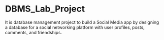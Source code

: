 # DBMS_Lab_Project
It is database management project to build a Social Media app by designing a database for a social networking platform with user profiles, posts, comments, and friendships. 
